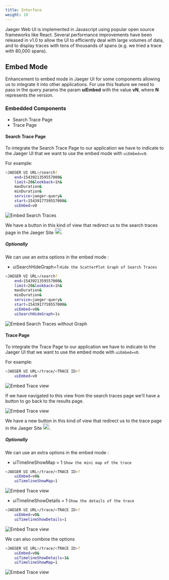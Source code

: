 ```yaml
---
title: Interface
weight: 10
---
```


Jaeger Web UI is implemented in Javascript using popular open source frameworks like React. Several performance improvements have been released in v1.0 to allow the UI to efficiently deal with large volumes of data, and to display traces with tens of thousands of spans (e.g. we tried a trace with 80,000 spans).

## Embed Mode

Enhancement to embed mode in Jaeger UI for some components allowing us to integrate it into other applications.
For use this feature we need to pass in the query params the param **uiEmbed** with the value **vN**, where **N** represents the version.


### Embedded Components

* Search Trace Page
* Trace Page

#### Search Trace Page

To integrate the Search Trace Page to our application we have to indicate to the Jaeger UI that we want to use the embed mode with `uiEmbed=v0`. 

For example:

```sh
<JAEGER UI URL>/search?
    end=1543921359557000&
    limit=20&lookback=1h&
    maxDuration&
    minDuration&
    service=jaeger-query&
    start=1543917759557000&
    uiEmbed=v0
```

![Embed Search Traces](/img/interface/embed-search-traces.png)

We have a button in this kind of view that redirect us to the search traces page in the Jaeger Site <img src="/img/interface/embed-open-icon.png" style="width: 20px; height:20px; display:inline;" alt="Embed open window">.  

##### Optionally

We can use an extra options in the embed mode :

* uiSearchHideGraph=1   `Hide the ScatterPlot Graph of Search Traces`

```sh
<JAEGER UI URL>/search?
    end=1543921359557000&
    limit=20&lookback=1h&
    maxDuration&
    minDuration&
    service=jaeger-query&
    start=1543917759557000&
    uiEmbed=v0&
    uiSearchHideGraph=1s
```

![Embed Search Traces without Graph](/img/interface/embed-search-traces-hide-graph.png)

#### Trace Page


To integrate the Trace Page to our application we have to indicate to the Jaeger UI that we want to use the embed mode with `uiEmbed=v0`. 

For example:

```sh
<JAEGER UI URL>/trace/<TRACE ID>?
    uiEmbed=v0
```
![Embed Trace view](/img/interface/embed-trace-view.png)

If we have navigated to this view from the search traces page we'll have a button to go back to the results page.

![Embed Trace view](/img/interface/embed-trace-view-with-back-button.png)

We have a new button in this kind of view that redirect us to the trace page in the Jaeger Site <img src="/img/interface/embed-open-icon.png" style="width: 20px; height:20px; display:inline;" alt="Embed open window">.

##### Optionally

We can use an extra options in the embed mode :

* uiTimelineShowMap = 1 `Show the mini map of the trace`
```sh
<JAEGER UI URL>/trace/<TRACE ID>?
    uiEmbed=v0&
    uiTimelineShowMap=1
```
![Embed Trace view](/img/interface/embed-trace-view-with-minimap.png)

* uiTimelineShowDetails = 1 `Show the details of the trace`

```sh
<JAEGER UI URL>/trace/<TRACE ID>?
    uiEmbed=v0&
    uiTimelineShowDetails=1
```
![Embed Trace view](/img/interface/embed-trace-view-with-details.png)


We can also combine the options
```sh
<JAEGER UI URL>/trace/<TRACE ID>?
    uiEmbed=v0&
    uiTimelineShowDetails=1&
    uiTimelineShowMap=1
```
![Embed Trace view](/img/interface/embed-trace-view-with-details-and-minimap.png)